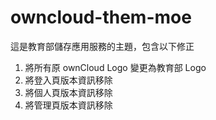 # owncloud-them-moe
這是教育部儲存應用服務的主題，包含以下修正

1. 將所有原 ownCloud Logo 變更為教育部 Logo
2. 將登入頁版本資訊移除
3. 將個人頁版本資訊移除
4. 將管理頁版本資訊移除
